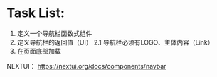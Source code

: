 # Task List:
1. 定义一个导航栏函数式组件
2. 定义导航栏的返回值（UI）
2.1 导航栏必须有LOGO、主体内容（Link）
3. 在页面底部加载

NEXTUI：
https://nextui.org/docs/components/navbar